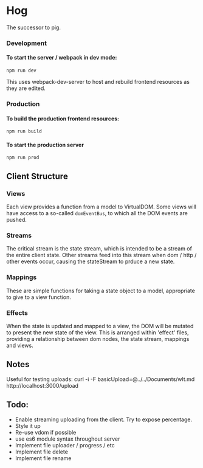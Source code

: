 # Hog

The successor to pig.

### Development

#### To start the server / webpack in dev mode:

```
npm run dev
```

This uses webpack-dev-server to host and rebuild frontend resources as they are
edited.

### Production

#### To build the production frontend resources:

```
npm run build
```

#### To start the production server

```
npm run prod
```

## Client Structure

### Views

Each view provides a function from a model to VirtualDOM. Some views will have
access to a so-called `domEventBus`, to which all the DOM events are pushed.

### Streams

The critical stream is the state stream, which is intended to be a stream of the
entire client state. Other streams feed into this stream when dom / http / other
events occur, causing the stateStream to prduce a new state.

### Mappings

These are simple functions for taking a state object to a model, appropriate to
give to a view function.

### Effects

When the state is updated and mapped to a view, the DOM will be mutated to
present the new state of the view. This is arranged within 'effect' files,
providing a relationship between dom nodes, the state stream, mappings and
views.

## Notes

Useful for testing uploads:
curl -i -F basicUpload=@../../Documents/wlt.md http://localhost:3000/upload

## Todo:

- Enable streaming uploading from the client. Try to expose percentage.
- Style it up
- Re-use vdom if possible
- use es6 module syntax throughout server
- Implement file uploader / progress / etc
- Implement file delete
- Implement file rename

